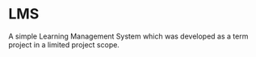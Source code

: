 # LMS
A simple Learning Management System which was developed as a term project in a limited project scope.
